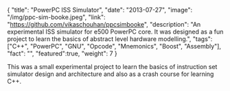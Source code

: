 {
  "title": "PowerPC ISS Simulator",
  "date": "2013-07-27",
  "image": "/img/ppc-sim-booke.jpeg",
  "link": "https://github.com/vikaschouhan/ppcsimbooke",
  "description": "An experimental ISS simulator for e500 PowerPC core. It was designed as a fun project to learn the basics of abstract level hardware modelling.",
  "tags": ["C++", "PowerPC", "GNU", "Opcode", "Mnemonics", "Boost", "Assembly"],
  "fact": "",
  "featured":true,
  "weight": 7
}

This was a small experimental project to learn the basics of instruction set simulator design and architecture and also as a crash course for learning C++.
